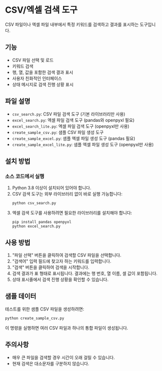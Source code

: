 # CSV/엑셀 검색 도구

CSV 파일이나 엑셀 파일 내부에서 특정 키워드를 검색하고 결과를 표시하는 도구입니다.

## 기능

- CSV 파일 선택 및 로드
- 키워드 검색
- 행, 열, 값을 포함한 검색 결과 표시
- 사용자 친화적인 인터페이스
- 상태 메시지로 검색 진행 상황 표시

## 파일 설명

- `csv_search.py`: CSV 파일 검색 도구 (기본 라이브러리만 사용)
- `excel_search.py`: 엑셀 파일 검색 도구 (pandas와 openpyxl 필요)
- `excel_search_lite.py`: 엑셀 파일 검색 도구 (openpyxl만 사용)
- `create_sample_csv.py`: 샘플 CSV 파일 생성 도구
- `create_sample_excel.py`: 샘플 엑셀 파일 생성 도구 (pandas 필요)
- `create_sample_excel_lite.py`: 샘플 엑셀 파일 생성 도구 (openpyxl만 사용)

## 설치 방법

### 소스 코드에서 실행

1. Python 3.8 이상이 설치되어 있어야 합니다.
2. CSV 검색 도구는 외부 라이브러리 없이 바로 실행 가능합니다:
   ```
   python csv_search.py
   ```
3. 엑셀 검색 도구를 사용하려면 필요한 라이브러리를 설치해야 합니다:
   ```
   pip install pandas openpyxl
   python excel_search.py
   ```

## 사용 방법

1. "파일 선택" 버튼을 클릭하여 검색할 CSV 파일을 선택합니다.
2. "검색어" 입력 필드에 찾고자 하는 키워드를 입력합니다.
3. "검색" 버튼을 클릭하여 검색을 시작합니다.
4. 검색 결과가 표 형태로 표시됩니다. 결과에는 행 번호, 열 이름, 셀 값이 포함됩니다.
5. 상태 표시줄에서 검색 진행 상황을 확인할 수 있습니다.

## 샘플 데이터

테스트를 위한 샘플 CSV 파일을 생성하려면:

```
python create_sample_csv.py
```

이 명령을 실행하면 여러 CSV 파일과 하나의 통합 파일이 생성됩니다.

## 주의사항

- 매우 큰 파일을 검색할 경우 시간이 오래 걸릴 수 있습니다.
- 현재 검색은 대소문자를 구분하지 않습니다. 